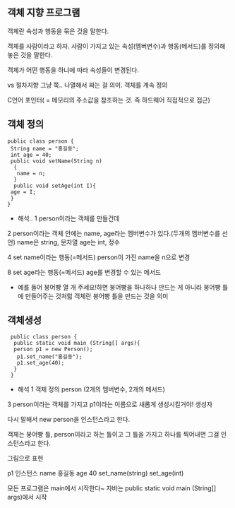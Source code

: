 ## 객체 지향 프로그램

객체란 속성과 행동을 묶은 것을 말한다. 

객체를 사람이라고 하자. 사람이 가지고 있는 속성(멤버변수)과 행동(메서드)를 정의해놓은 것을 말한다.

객체가 어떤 행동을 하냐에 따라 속성들이 변경된다.

vs 절차지향 그냥 쭉.. 나열해서 짜는 걸 의미. 객체를 계속 정의

C언어 포인터( = 메모리의 주소값을 참조하는 것. 즉 하드웨어 직접적으로 접근)

## 객체 정의

```
public class person {
 String name = "홍길동";
 int age = 40;
 public void setName(String n)
  { 
   name = n;
  }
  public void setAge(int I){
 age = I;
 }
}

```

* 해석.. 
1 person이라는 객체를 만들건데

2 person이라는 객체 안에는 name, age라는 멤버변수가 있다.(두개의 멤버변수를 
선언) name은 string, 문자열 age는 int, 정수

4 set name이라는 행동(=메서드) person이 가진 name을 n으로 변경

8 set age라는 행동(=메서드) age를 변경할 수 있는 메서드

* 예를 들어 붕어빵 열 개 주세요!하면 붕어빵을 하나하나 만드는 게 아니라 붕어빵 틀에 만들어주는 것처럶 객체란 붕어빵 틀을 만드는 것을 의미


## 객체생성
```
 public class person {
  public static void main (String[] args){
  person p1 = new Person(); 
   p1.set_name("홍길동");
   p1.set_age(40);
  }
 }
```

* 해석
1 객체 정의 person (2개의 멤버변수, 2개의 메서드)

3 person이라는 객체를 가지고 p1이라는 이름으로 새롭게 생성시킬거야! 생성자

다시 말해서 new person을 인스턴스라고 한다.

객체는 붕어빵 틀, person이라고 하는 틀이고
그 틀을 가지고 하나를 찍어내면 그걸 인스턴스라고 한다.

그림으로 표현

p1 인스턴스
name 홍길동
age 40
set_name(string)
set_age(int)

모든 프로그램은 main에서 시작한다~ 
자바는 public static void main (String[] args)에서 시작
